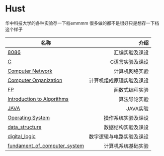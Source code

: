 # Hust  
华中科技大学的各种实验存一下档emmmm
很多做的都不是很好只是想存一下档这个样子

| 名称        | 介绍    |
| --------   | -----:   |
| [8086](https://github.com/AllenKenway/Hust/tree/master/8086)        | 汇编实验及课设      |
| [C](https://github.com/AllenKenway/Hust/tree/master/C)        | C语言实验及课设      |
| [Computer Network](https://github.com/AllenKenway/Hust/tree/master/Computer%20Network)        | 计算机网络实验      |
| [Computer Organization](https://github.com/AllenKenway/Hust/tree/master/Computer%20Organization)        | 计算机组成原理实验及课设      |
| [FP](https://github.com/AllenKenway/Hust/tree/master/FP)        | 函数式编程实验      |
| [Introduction to Algorithms](https://github.com/AllenKenway/Hust/tree/master/Introduction%20to%20Algorithms)        | 算法导论实验      |
| [JAVA](https://github.com/AllenKenway/Hust/tree/master/JAVA)        | JAVA实验      |
| [Operating System](https://github.com/AllenKenway/Hust/tree/master/Operating%20System)        | 操作系统实验及课设      |
| [data_structure](https://github.com/AllenKenway/Hust/tree/master/data_structure)        | 数据结构实验及课设      |
| [digital_logic](https://github.com/AllenKenway/Hust/tree/master/digital_logic)        | 数字逻辑与电路实验及课设      |
| [fundament_of_computer_system](https://github.com/AllenKenway/Hust/tree/master/fundament_of_computer_system)        | 计算机系统基础实验      |
